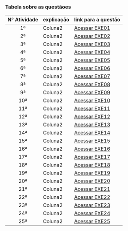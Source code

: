 ### Tabela sobre as questãoes

| N° Atividade | explicação  | link para a questão |
|:------------:|-------------|-------------|
|      1ª      |   Coluna2   | [Acessar EXE01](EXE01)   |
|      2ª      |   Coluna2   | [Acessar EXE02](EXE02)   |
|      3ª      |   Coluna2   | [Acessar EXE03](EXE03)   |
|      4ª      |   Coluna2   | [Acessar EXE04](EXE04)   |
|      5ª      |   Coluna2   | [Acessar EXE05](EXE05)   |
|      6ª      |   Coluna2   | [Acessar EXE06](EXE06)   |
|      7ª      |   Coluna2   | [Acessar EXE07](EXE07)   |
|      8ª      |   Coluna2   | [Acessar EXE08](EXE08)   |
|      9ª      |   Coluna2   | [Acessar EXE09](EXE09)   |
|      10ª     |   Coluna2   | [Acessar EXE10](EXE10)   |
|      11ª     |   Coluna2   | [Acessar EXE11](EXE11)   |
|      12ª     |   Coluna2   | [Acessar EXE12](EXE12)   |
|      13ª     |   Coluna2   | [Acessar EXE13](EXE13)   |
|      14ª     |   Coluna2   | [Acessar EXE14](EXE14)   |
|      15ª     |   Coluna2   | [Acessar EXE15](EXE15)   |
|      16ª     |   Coluna2   | [Acessar EXE16](EXE16)   |
|      17ª     |   Coluna2   | [Acessar EXE17](EXE17)   |
|      18ª     |   Coluna2   | [Acessar EXE18](EXE18)   |
|      19ª     |   Coluna2   | [Acessar EXE19](EXE19)   |
|      20ª     |   Coluna2   | [Acessar EXE20](EXE20)   |
|      21ª     |   Coluna2   | [Acessar EXE21](EXE21)   |
|      22ª     |   Coluna2   | [Acessar EXE22](EXE22)   |
|      23ª     |   Coluna2   | [Acessar EXE23](EXE23)   |
|      24ª     |   Coluna2   | [Acessar EXE24](EXE24)   |
|      25ª     |   Coluna2   | [Acessar EXE25](EXE25)   |



